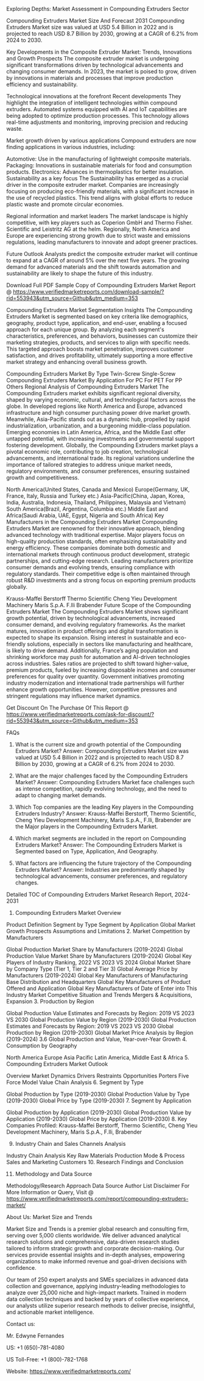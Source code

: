 Exploring Depths: Market Assessment in Compounding Extruders Sector


Compounding Extruders Market Size And Forecast 2031
Compounding Extruders Market size was valued at USD 5.4 Billion in 2022 and is projected to reach USD 8.7 Billion by 2030, growing at a CAGR of 6.2% from 2024 to 2030.

Key Developments in the Composite Extruder Market: Trends, Innovations and Growth Prospects
The composite extruder market is undergoing significant transformations driven by technological advancements and changing consumer demands. In 2023, the market is poised to grow, driven by innovations in materials and processes that improve production efficiency and sustainability.

Technological innovations at the forefront
Recent developments They highlight the integration of intelligent technologies within compound extruders. Automated systems equipped with AI and IoT capabilities are being adopted to optimize production processes. This technology allows real-time adjustments and monitoring, improving precision and reducing waste.

Market growth driven by various applications
Compound extruders are now finding applications in various industries, including:

Automotive: Use in the manufacturing of lightweight composite materials.
Packaging: Innovations in sustainable materials for food and consumption products.
Electronics: Advances in thermoplastics for better insulation.
Sustainability as a key focus
The Sustainability has emerged as a crucial driver in the composite extruder market. Companies are increasingly focusing on producing eco-friendly materials, with a significant increase in the use of recycled plastics. This trend aligns with global efforts to reduce plastic waste and promote circular economies.

Regional information and market leaders
The market landscape is highly competitive, with key players such as Coperion GmbH and Thermo Fisher. Scientific and Leistritz AG at the helm. Regionally, North America and Europe are experiencing strong growth due to strict waste and emissions regulations, leading manufacturers to innovate and adopt greener practices.

Future Outlook
Analysts predict the composite extruder market will continue to expand at a CAGR of around 5% over the next five years. The growing demand for advanced materials and the shift towards automation and sustainability are likely to shape the future of this industry.

Download Full PDF Sample Copy of Compounding Extruders Market Report @ https://www.verifiedmarketreports.com/download-sample/?rid=553943&utm_source=Github&utm_medium=353

Compounding Extruders Market Segmentation Insights
The Compounding Extruders Market is segmented based on key criteria like demographics, geography, product type, application, and end-user, enabling a focused approach for each unique group. By analyzing each segment's characteristics, preferences, and behaviors, businesses can customize their marketing strategies, products, and services to align with specific needs. This targeted approach boosts market penetration, improves customer satisfaction, and drives profitability, ultimately supporting a more effective market strategy and enhancing overall business growth.

Compounding Extruders Market By Type
Twin-Screw
Single-Screw
Compounding Extruders Market By Application
For PC
For PET
For PP
Others
Regional Analysis of Compounding Extruders Market
The Compounding Extruders market exhibits significant regional diversity, shaped by varying economic, cultural, and technological factors across the globe. In developed regions like North America and Europe, advanced infrastructure and high consumer purchasing power drive market growth. Meanwhile, Asia-Pacific stands out as a dynamic hub, propelled by rapid industrialization, urbanization, and a burgeoning middle-class population. Emerging economies in Latin America, Africa, and the Middle East offer untapped potential, with increasing investments and governmental support fostering development. Globally, the Compounding Extruders market plays a pivotal economic role, contributing to job creation, technological advancements, and international trade. Its regional variations underline the importance of tailored strategies to address unique market needs, regulatory environments, and consumer preferences, ensuring sustained growth and competitiveness.

North America(United States, Canada and Mexico)
Europe(Germany, UK, France, Italy, Russia and Turkey etc.)
Asia-Pacific(China, Japan, Korea, India, Australia, Indonesia, Thailand, Philippines, Malaysia and Vietnam)
South America(Brazil, Argentina, Columbia etc.)
Middle East and Africa(Saudi Arabia, UAE, Egypt, Nigeria and South Africa)
Key Manufacturers in the Compounding Extruders Market
Compounding Extruders Market are renowned for their innovative approach, blending advanced technology with traditional expertise. Major players focus on high-quality production standards, often emphasizing sustainability and energy efficiency. These companies dominate both domestic and international markets through continuous product development, strategic partnerships, and cutting-edge research. Leading manufacturers prioritize consumer demands and evolving trends, ensuring compliance with regulatory standards. Their competitive edge is often maintained through robust R&D investments and a strong focus on exporting premium products globally.

Krauss-Maffei Berstorff
Thermo Scientific
Cheng Yieu Development Machinery
Maris S.p.A.
F.lli
Brabender
Future Scope of the Compounding Extruders Market
The Compounding Extruders Market shows significant growth potential, driven by technological advancements, increased consumer demand, and evolving regulatory frameworks. As the market matures, innovation in product offerings and digital transformation is expected to shape its expansion. Rising interest in sustainable and eco-friendly solutions, especially in sectors like manufacturing and healthcare, is likely to drive demand. Additionally, France’s aging population and shrinking workforce may push for automation and AI-driven technologies across industries. Sales ratios are projected to shift toward higher-value, premium products, fueled by increasing disposable incomes and consumer preferences for quality over quantity. Government initiatives promoting industry modernization and international trade partnerships will further enhance growth opportunities. However, competitive pressures and stringent regulations may influence market dynamics.

Get Discount On The Purchase Of This Report @ https://www.verifiedmarketreports.com/ask-for-discount/?rid=553943&utm_source=Github&utm_medium=353

FAQs
1. What is the current size and growth potential of the Compounding Extruders Market?
Answer: Compounding Extruders Market size was valued at USD 5.4 Billion in 2022 and is projected to reach USD 8.7 Billion by 2030, growing at a CAGR of 6.2% from 2024 to 2030.

2. What are the major challenges faced by the Compounding Extruders Market?
Answer: Compounding Extruders Market face challenges such as intense competition, rapidly evolving technology, and the need to adapt to changing market demands.

3. Which Top companies are the leading Key players in the Compounding Extruders Industry?
Answer: Krauss-Maffei Berstorff, Thermo Scientific, Cheng Yieu Development Machinery, Maris S.p.A., F.lli, Brabender are the Major players in the Compounding Extruders Market.

4. Which market segments are included in the report on Compounding Extruders Market?
Answer: The Compounding Extruders Market is Segmented based on Type, Application, And Geography.

5. What factors are influencing the future trajectory of the Compounding Extruders Market?
Answer: Industries are predominantly shaped by technological advancements, consumer preferences, and regulatory changes.

Detailed TOC of Compounding Extruders Market Research Report, 2024-2031
1. Compounding Extruders Market Overview

Product Definition
Segment by Type
Segment by Application
Global Market Growth Prospects
Assumptions and Limitations
2. Market Competition by Manufacturers

Global Production Market Share by Manufacturers (2019-2024)
Global Production Value Market Share by Manufacturers (2019-2024)
Global Key Players of Industry Ranking, 2022 VS 2023 VS 2024
Global Market Share by Company Type (Tier 1, Tier 2 and Tier 3)
Global Average Price by Manufacturers (2019-2024)
Global Key Manufacturers of Manufacturing Base Distribution and Headquarters
Global Key Manufacturers of Product Offered and Application
Global Key Manufacturers of Date of Enter into This Industry
Market Competitive Situation and Trends
Mergers & Acquisitions, Expansion
3. Production by Region

Global Production Value Estimates and Forecasts by Region: 2019 VS 2023 VS 2030
Global Production Value by Region (2019-2030)
Global Production Estimates and Forecasts by Region: 2019 VS 2023 VS 2030
Global Production by Region (2019-2030)
Global Market Price Analysis by Region (2019-2024) 3.6 Global Production and Value, Year-over-Year Growth
4. Consumption by Geography

North America
Europe
Asia Pacific
Latin America, Middle East & Africa
5. Compounding Extruders Market Outlook

Overview
Market Dynamics
Drivers
Restraints
Opportunities
Porters Five Force Model
Value Chain Analysis 
6. Segment by Type

Global Production by Type (2019-2030)
Global Production Value by Type (2019-2030)
Global Price by Type (2019-2030)
7. Segment by Application

Global Production by Application (2019-2030)
Global Production Value by Application (2019-2030)
Global Price by Application (2019-2030)
8. Key Companies Profiled: Krauss-Maffei Berstorff, Thermo Scientific, Cheng Yieu Development Machinery, Maris S.p.A., F.lli, Brabender

9. Industry Chain and Sales Channels Analysis

Industry Chain Analysis
Key Raw Materials
Production Mode & Process
Sales and Marketing
Customers
10. Research Findings and Conclusion

11. Methodology and Data Source

Methodology/Research Approach
Data Source
Author List
Disclaimer
For More Information or Query, Visit @ https://www.verifiedmarketreports.com/report/compounding-extruders-market/

About Us: Market Size and Trends

Market Size and Trends is a premier global research and consulting firm, serving over 5,000 clients worldwide. We deliver advanced analytical research solutions and comprehensive, data-driven research studies tailored to inform strategic growth and corporate decision-making. Our services provide essential insights and in-depth analyses, empowering organizations to make informed revenue and goal-driven decisions with confidence.

Our team of 250 expert analysts and SMEs specializes in advanced data collection and governance, applying industry-leading methodologies to analyze over 25,000 niche and high-impact markets. Trained in modern data collection techniques and backed by years of collective experience, our analysts utilize superior research methods to deliver precise, insightful, and actionable market intelligence.

Contact us:

Mr. Edwyne Fernandes

US: +1 (650)-781-4080

US Toll-Free: +1 (800)-782-1768

Website: https://www.verifiedmarketreports.com/
